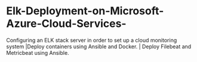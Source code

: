 # Elk-Deployment-on-Microsoft-Azure-Cloud-Services-
Configuring an ELK stack server in order to set up a cloud monitoring system |Deploy containers using Ansible and Docker. | Deploy Filebeat and Metricbeat using Ansible.

